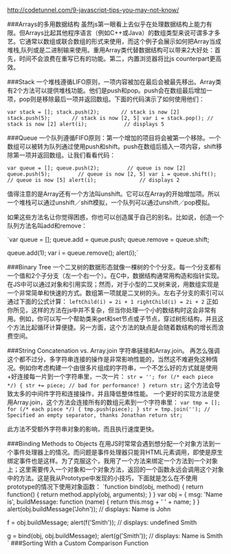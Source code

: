 http://codetunnel.com/9-javascript-tips-you-may-not-know/


###Arrays的多用数据结构
虽然js第一眼看上去似乎在处理数据结构上能力有限。但Arrays比起其他程序语言（例如C++或Java）的数组类型来说可谓多才多艺。它通常以数组或联合数组的形式来使用，而这个例子会展示如何把Array当成堆栈,队列或是二进制输来使用。重用Array类代替数据结构可以带来2大好处：首先，时间不会浪费在重写已有的功能。第二，内置浏览器将比js counterpart更高效。

###Stack
一个堆栈遵循LIFO原则，一项内容被加在最后会被最先移出。Array类有2个方法可以提供堆栈功能。他们是push和pop。push会在数组最后增加一项，pop则是移除最后一项并返回数组。下面的代码演示了如何使用他们：

`var stack = [];
stack.push(2);       // stack is now [2]
stack.push(5);       // stack is now [2, 5]
var i = stack.pop(); // stack is now [2]
alert(i);            // displays 5`

###Queue
一个队列遵循FIFO原则：第一个增加的项目将会被第一个移除。一个数组可以被转为队列通过使用push和shift。push在数组后插入一项内容，shift移除第一项并返回数组。让我们看看代码：

`var queue = [];
queue.push(2);         // queue is now [2]
queue.push(5);         // queue is now [2, 5]
var i = queue.shift(); // queue is now [5]
alert(i);              // displays 2`

值得注意的是Array还有一个方法叫unshift。它可以在Array的开始增加项。所以一个堆栈可以通过unshift／shift模拟，一个队列可以通过unshift／pop模拟。

如果这些方法名让你觉得困惑，你也可以创造属于自己的别名。比如说，创造一个队列方法名叫add和remove：

`var queue = [];
queue.add = queue.push;
queue.remove = queue.shift;

queue.add(1);
var i = queue.remove();
alert(i);`

###Binary Tree
一个二叉树的数据形态就像一棵树的个个分支。每一个分支都有一个值和2个子分支（左一个右一个）。在C中，数据结构通常用构造和指针实现。在JS中可以通过对象和引用实现；然而，对于小型的二叉树来说，用数组实现是一个非常简单和快速的方式。数组第一项就是二叉树的头。左右子分支的索引可以通过下面的公式计算：
`leftChild(i) = 2i + 1
rightChild(i) = 2i + 2`
正如你所见，这样的方法在js中并不复杂，但当你处理一个小的数结构时这会非常有用。例如，你可以写一个帮助类来get和set节点或子节点，穿过树形结构，并且这个方法比起循环计算便捷。另一方面，这个方法的缺点是会随着数结构的增长而浪费空间。

###String Concatenation vs. Array.join
字符串链接和Array.join。
再怎么强调这个都不过分，多字符串连接的操作是非常影响性能的，当然这不难避免这种情况。例如你考虑构建一个由很多片组成的字符串，一个不怎么好的方式就是使用+好连接每一片到一个字符串里，一次一片：
`str = '';
for (/* each piece */) {
  str += piece; // bad for performance!
}
return str;`
这个方法会导致太多的中间件字符和连接操作，并且降低整体性能。
一个更好的实现方法是使用Array.join，这个方法会连接所有的数组元素到一个字符串里：
`var tmp = [];
for (/* each piece */) {
  tmp.push(piece);
}
str = tmp.join(''); // Specified an empty separator, thanks Jonathan
return str;`

此方法不受额外字符串对象的影响，而且执行速度更快。

###Binding Methods to Objects
在用JS时常常会遇到想分配一个对象方法到一个事件处理器上的情况。而问题是事件处理器只能背HTML元素调用，即使是原生绑定事件也是这样。为了克服这个，我用了一个方法来绑定一个方法到一个对象上；这里需要传入一个对象和一个对象方法，返回的一个函数永远会调用这个对象中的方法。这是我从Prototype中发现的小技巧，下面就是怎么在不使用prototype的情况下使用对象函数：
`function bind(obj, method) {
  return function() { return method.apply(obj, arguments); }
}
var obj = {
  msg: 'Name is',
  buildMessage: function (name) {
    return this.msg + ' ' + name;
  }
}
alert(obj.buildMessage('John')); // displays: Name is John

f = obj.buildMessage;
alert(f('Smith')); // displays: undefined Smith

g = bind(obj, obj.buildMessage);
alert(g('Smith')); // displays: Name is Smith
`
###Sorting With a Custom Comparison Function
